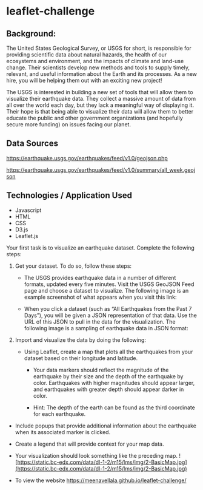 # leaflet-challenge
## Background: 
The United States Geological Survey, or USGS for short, is responsible for providing scientific data about natural hazards, the health of our ecosystems and environment, and the impacts of climate and land-use change. Their scientists develop new methods and tools to supply timely, relevant, and useful information about the Earth and its processes. As a new hire, you will be helping them out with an exciting new project!

The USGS is interested in building a new set of tools that will allow them to visualize their earthquake data. They collect a massive amount of data from all over the world each day, but they lack a meaningful way of displaying it. Their hope is that being able to visualize their data will allow them to better educate the public and other government organizations (and hopefully secure more funding) on issues facing our planet.

## Data Sources
https://earthquake.usgs.gov/earthquakes/feed/v1.0/geojson.php 

https://earthquake.usgs.gov/earthquakes/feed/v1.0/summary/all_week.geojson

## Technologies / Application Used

* Javascript
* HTML
* CSS
* D3.js
* Leaflet.js

Your first task is to visualize an earthquake dataset. Complete the following steps:

1. Get your dataset. To do so, follow these steps:

    * The USGS provides earthquake data in a number of different formats, updated every five minutes. Visit the USGS GeoJSON Feed page and choose a dataset to visualize. The following image is an example screenshot of what appears when you visit this link:

    * When you click a dataset (such as “All Earthquakes from the Past 7 Days”), you will be given a JSON representation of that data. Use the URL of this JSON to pull in the data for the visualization. The following image is a sampling of earthquake data in JSON format:

2. Import and visualize the data by doing the following:

    * Using Leaflet, create a map that plots all the earthquakes from your dataset based on their longitude and latitude.

      * Your data markers should reflect the magnitude of the earthquake by their size and the depth of the earthquake by color. Earthquakes with higher magnitudes should appear larger, and earthquakes with greater depth should appear darker in color.

      * Hint: The depth of the earth can be found as the third coordinate for each earthquake.

  * Include popups that provide additional information about the earthquake when its associated marker is clicked.

  * Create a legend that will provide context for your map data.

  * Your visualization should look something like the preceding map.
  ![https://static.bc-edx.com/data/dl-1-2/m15/lms/img/2-BasicMap.jpg](https://static.bc-edx.com/data/dl-1-2/m15/lms/img/2-BasicMap.jpg)

* To view the website https://meenavellala.github.io/leaflet-challenge/
